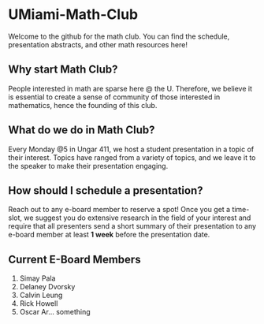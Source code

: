 # UMiami-Math-Club

Welcome to the github for the math club. You can find the schedule, presentation abstracts, and other math resources here!

## Why start Math Club?

People interested in math are sparse here @ the U. Therefore, we believe it is essential to create a sense of community of those interested in mathematics, hence the founding of this club.

## What do we do in Math Club?

Every Monday @5 in Ungar 411, we host a student presentation in a topic of their interest.
Topics have ranged from a variety of topics, and we leave it to the speaker to make their presentation engaging.

## How should I schedule a presentation?

Reach out to any e-board member to reserve a spot! 
Once you get a time-slot, we suggest you do extensive research in the field of your interest and 
require that all presenters send a short summary of their presentation to any e-board member at least **1 week** before the presentation date.

## Current E-Board Members

  1. Simay Pala
  2. Delaney Dvorsky
  3. Calvin Leung
  4. Rick Howell
  5. Oscar Ar... something
